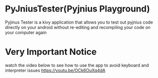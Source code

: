 # PyJniusTester(Pyjnius Playground)
Pyjinus Tester is a kivy application that allows you to test out pyjnius code directly on your android without re-editing and recompiling your code on your computer again

# Very Important Notice
watch the video below to see how to use the app to avoid keyboard and interpreter issues
https://youtu.be/OCk6OuXq4dA
